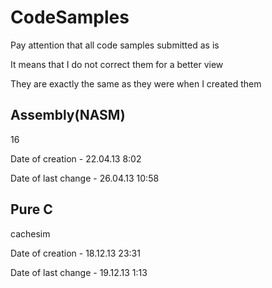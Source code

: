 # CodeSamples

Pay attention that all code samples submitted as is

It means that I do not correct them for a better view

They are exactly the same as they were when I created them

## Assembly(NASM)

16

Date of creation - 22.04.13 8:02

Date of last change - 26.04.13 10:58

## Pure C

cachesim

Date of creation - 18.12.13 23:31

Date of last change - 19.12.13 1:13

